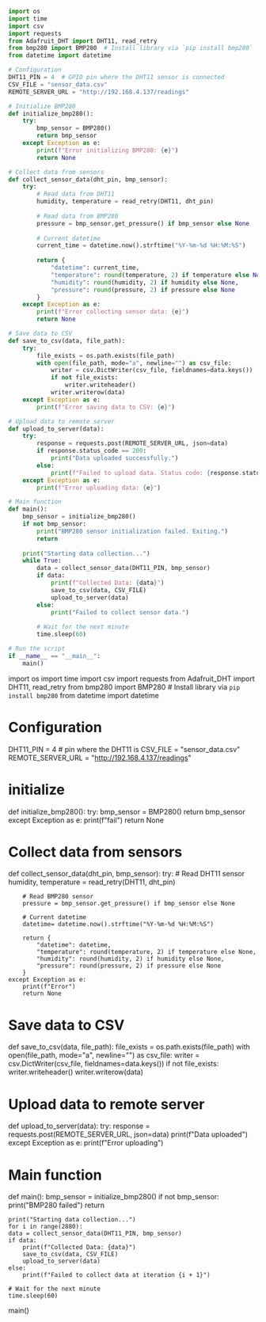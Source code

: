 ```.py
import os
import time
import csv
import requests
from Adafruit_DHT import DHT11, read_retry
from bmp280 import BMP280  # Install library via `pip install bmp280`
from datetime import datetime

# Configuration
DHT11_PIN = 4  # GPIO pin where the DHT11 sensor is connected
CSV_FILE = "sensor_data.csv"
REMOTE_SERVER_URL = "http://192.168.4.137/readings"

# Initialize BMP280
def initialize_bmp280():
    try:
        bmp_sensor = BMP280()
        return bmp_sensor
    except Exception as e:
        print(f"Error initializing BMP280: {e}")
        return None

# Collect data from sensors
def collect_sensor_data(dht_pin, bmp_sensor):
    try:
        # Read data from DHT11
        humidity, temperature = read_retry(DHT11, dht_pin)
        
        # Read data from BMP280
        pressure = bmp_sensor.get_pressure() if bmp_sensor else None
        
        # Current datetime
        current_time = datetime.now().strftime("%Y-%m-%d %H:%M:%S")
        
        return {
            "datetime": current_time,
            "temperature": round(temperature, 2) if temperature else None,
            "humidity": round(humidity, 2) if humidity else None,
            "pressure": round(pressure, 2) if pressure else None
        }
    except Exception as e:
        print(f"Error collecting sensor data: {e}")
        return None

# Save data to CSV
def save_to_csv(data, file_path):
    try:
        file_exists = os.path.exists(file_path)
        with open(file_path, mode="a", newline="") as csv_file:
            writer = csv.DictWriter(csv_file, fieldnames=data.keys())
            if not file_exists:
                writer.writeheader()
            writer.writerow(data)
    except Exception as e:
        print(f"Error saving data to CSV: {e}")

# Upload data to remote server
def upload_to_server(data):
    try:
        response = requests.post(REMOTE_SERVER_URL, json=data)
        if response.status_code == 200:
            print("Data uploaded successfully.")
        else:
            print(f"Failed to upload data. Status code: {response.status_code}")
    except Exception as e:
        print(f"Error uploading data: {e}")

# Main function
def main():
    bmp_sensor = initialize_bmp280()
    if not bmp_sensor:
        print("BMP280 sensor initialization failed. Exiting.")
        return
    
    print("Starting data collection...")
    while True:
        data = collect_sensor_data(DHT11_PIN, bmp_sensor)
        if data:
            print(f"Collected Data: {data}")
            save_to_csv(data, CSV_FILE)
            upload_to_server(data)
        else:
            print("Failed to collect sensor data.")
        
        # Wait for the next minute
        time.sleep(60)

# Run the script
if __name__ == "__main__":
    main()
```

import os
import time
import csv
import requests
from Adafruit_DHT import DHT11, read_retry
from bmp280 import BMP280  # Install library via `pip install bmp280`
from datetime import datetime

# Configuration
DHT11_PIN = 4  # pin where the DHT11 is
CSV_FILE = "sensor_data.csv"
REMOTE_SERVER_URL = "http://192.168.4.137/readings"

# initialize
def initialize_bmp280():
    try:
        bmp_sensor = BMP280()
        return bmp_sensor
    except Exception as e:
        print(f"fail")
        return None

# Collect data from sensors
def collect_sensor_data(dht_pin, bmp_sensor):
    try:
        # Read DHT11 sensor
        humidity, temperature = read_retry(DHT11, dht_pin)
        
        # Read BMP280 sensor
        pressure = bmp_sensor.get_pressure() if bmp_sensor else None
        
        # Current datetime
        datetime= datetime.now().strftime("%Y-%m-%d %H:%M:%S")
        
        return {
            "datetime": datetime,
            "temperature": round(temperature, 2) if temperature else None,
            "humidity": round(humidity, 2) if humidity else None,
            "pressure": round(pressure, 2) if pressure else None
        }
    except Exception as e:
        print(f"Error")
        return None

# Save data to CSV
def save_to_csv(data, file_path):
    file_exists = os.path.exists(file_path)
    with open(file_path, mode="a", newline="") as csv_file:
        writer = csv.DictWriter(csv_file, fieldnames=data.keys())
        if not file_exists:
            writer.writeheader()
        writer.writerow(data)

# Upload data to remote server
def upload_to_server(data):
    try:
        response = requests.post(REMOTE_SERVER_URL, json=data)
        print(f"Data uploaded")
    except Exception as e:
        print(f"Error uploading")

# Main function
def main():
    bmp_sensor = initialize_bmp280()
    if not bmp_sensor:
        print("BMP280 failed")
        return
    
    print("Starting data collection...")
    for i in range(2880):
    data = collect_sensor_data(DHT11_PIN, bmp_sensor)
    if data:
        print(f"Collected Data: {data}")
        save_to_csv(data, CSV_FILE)
        upload_to_server(data)
    else:
        print(f"Failed to collect data at iteration {i + 1}")

    # Wait for the next minute
    time.sleep(60)

main()

